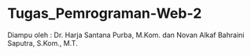# Tugas_Pemrograman-Web-2
Diampu oleh : Dr. Harja Santana Purba, M.Kom. dan Novan Alkaf Bahraini Saputra, S.Kom., M.T.
